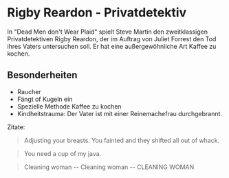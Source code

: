 # Rigby Reardon - Privatdetektiv

In "Dead Men don't Wear Plaid" spielt Steve Martin den zweitklassigen Privatdetektiven Rigby Reardon, der im Auftrag von Juliet Forrest den Tod ihres Vaters untersuchen soll.
Er hat eine außergewöhnliche Art Kaffee zu kochen.

## Besonderheiten

* Raucher
* Fängt of Kugeln ein
* Spezielle Methode Kaffee zu kochen
* Kindheitstrauma: Der Vater ist mit einer Reinemachefrau durchgebrannt.

Zitate:

> Adjusting your breasts. You fainted and they shifted all out of whack.

> You need a cup of my java.

> Cleaning woman -- Cleaning woman -- CLEANING WOMAN

